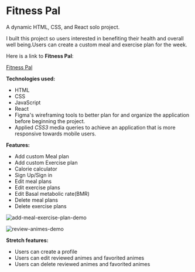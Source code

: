 # Fitness Pal

A dynamic HTML, CSS, and React solo project.

I built this project so users interested in benefiting their health and overall well being.Users can create a custom meal and exercise plan for the week. 

Here is a link to **Fitness Pal**:

[Fitness Pal](https://fitness-pal1.herokuapp.com/)

**Technologies used:**
- HTML
- CSS
- JavaScript
- React
- Figma's wireframing tools to better plan for and organize the application before beginning the project.
- Applied *CSS3* media queries to achieve an application that is more responsive towards mobile users.

**Features:**

- Add custom Meal plan
- Add custom Exercise plan
- Calorie calculator
- Sign Up/Sign in
- Edit meal plans
- Edit exercise plans
- Edit Basal metabolic rate(BMR)
- Delete meal plans
- Delete exercise plans

![add-meal-exercise-plan-demo](https://user-images.githubusercontent.com/71291742/145139885-328b3b4b-0219-4fc4-b21f-3be4d4a13cf3.gif)

![review-animes-demo](https://user-images.githubusercontent.com/71291742/145110286-8dd4c706-1fa1-42a9-855c-1f59b7665dff.gif)

**Stretch features:**

- Users can create a profile
- Users can edit reviewed animes and favorited animes
- Users can delete reviewed animes and favorited animes
